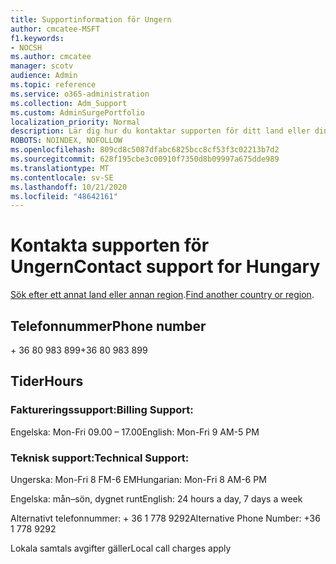 ```yaml
---
title: Supportinformation för Ungern
author: cmcatee-MSFT
f1.keywords:
- NOCSH
ms.author: cmcatee
manager: scotv
audience: Admin
ms.topic: reference
ms.service: o365-administration
ms.collection: Adm_Support
ms.custom: AdminSurgePortfolio
localization_priority: Normal
description: Lär dig hur du kontaktar supporten för ditt land eller din region.
ROBOTS: NOINDEX, NOFOLLOW
ms.openlocfilehash: 809cd8c5087dfabc6825bcc8cf53f3c02213b7d2
ms.sourcegitcommit: 628f195cbe3c00910f7350d8b09997a675dde989
ms.translationtype: MT
ms.contentlocale: sv-SE
ms.lasthandoff: 10/21/2020
ms.locfileid: "48642161"
---
```

# <a name="contact-support-for-hungary"></a><span data-ttu-id="8608f-103">Kontakta supporten för Ungern</span><span class="sxs-lookup"><span data-stu-id="8608f-103">Contact support for Hungary</span></span>

<span data-ttu-id="8608f-104">[Sök efter ett annat land eller annan region](../contact-support-for-business-products.md).</span><span class="sxs-lookup"><span data-stu-id="8608f-104">[Find another country or region](../contact-support-for-business-products.md).</span></span>

## <a name="phone-number"></a><span data-ttu-id="8608f-105">Telefonnummer</span><span class="sxs-lookup"><span data-stu-id="8608f-105">Phone number</span></span>
<span data-ttu-id="8608f-106">+ 36 80 983 899</span><span class="sxs-lookup"><span data-stu-id="8608f-106">+36 80 983 899</span></span>

## <a name="hours"></a><span data-ttu-id="8608f-107">Tider</span><span class="sxs-lookup"><span data-stu-id="8608f-107">Hours</span></span>
### <a name="billing-support"></a><span data-ttu-id="8608f-108">Faktureringssupport:</span><span class="sxs-lookup"><span data-stu-id="8608f-108">Billing Support:</span></span>

<span data-ttu-id="8608f-109">Engelska: Mon-Fri 09.00 – 17.00</span><span class="sxs-lookup"><span data-stu-id="8608f-109">English: Mon-Fri 9 AM-5 PM</span></span>

### <a name="technical-support"></a><span data-ttu-id="8608f-110">Teknisk support:</span><span class="sxs-lookup"><span data-stu-id="8608f-110">Technical Support:</span></span>

<span data-ttu-id="8608f-111">Ungerska: Mon-Fri 8 FM-6 EM</span><span class="sxs-lookup"><span data-stu-id="8608f-111">Hungarian: Mon-Fri 8 AM-6 PM</span></span>

<span data-ttu-id="8608f-112">Engelska: mån–sön, dygnet runt</span><span class="sxs-lookup"><span data-stu-id="8608f-112">English: 24 hours a day, 7 days a week</span></span>

<span data-ttu-id="8608f-113">Alternativt telefonnummer: + 36 1 778 9292</span><span class="sxs-lookup"><span data-stu-id="8608f-113">Alternative Phone Number: +36 1 778 9292</span></span>

<span data-ttu-id="8608f-114">Lokala samtals avgifter gäller</span><span class="sxs-lookup"><span data-stu-id="8608f-114">Local call charges apply</span></span>
